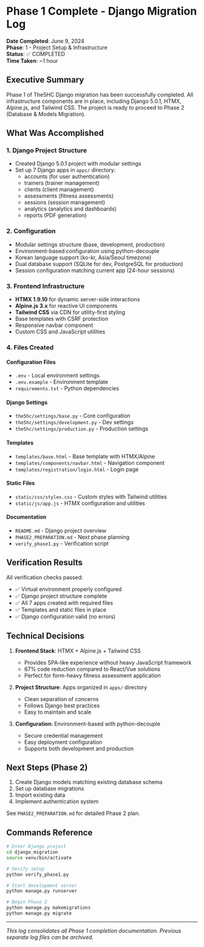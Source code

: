 # Phase 1 Complete - Django Migration Log

**Date Completed**: June 9, 2024  
**Phase**: 1 - Project Setup & Infrastructure  
**Status**: ✅ COMPLETED  
**Time Taken**: ~1 hour

## Executive Summary

Phase 1 of The5HC Django migration has been successfully completed. All infrastructure components are in place, including Django 5.0.1, HTMX, Alpine.js, and Tailwind CSS. The project is ready to proceed to Phase 2 (Database & Models Migration).

## What Was Accomplished

### 1. Django Project Structure
- Created Django 5.0.1 project with modular settings
- Set up 7 Django apps in `apps/` directory:
  - accounts (for user authentication)
  - trainers (trainer management)
  - clients (client management)
  - assessments (fitness assessments)
  - sessions (session management)
  - analytics (analytics and dashboards)
  - reports (PDF generation)

### 2. Configuration
- Modular settings structure (base, development, production)
- Environment-based configuration using python-decouple
- Korean language support (ko-kr, Asia/Seoul timezone)
- Dual database support (SQLite for dev, PostgreSQL for production)
- Session configuration matching current app (24-hour sessions)

### 3. Frontend Infrastructure
- **HTMX 1.9.10** for dynamic server-side interactions
- **Alpine.js 3.x** for reactive UI components
- **Tailwind CSS** via CDN for utility-first styling
- Base templates with CSRF protection
- Responsive navbar component
- Custom CSS and JavaScript utilities

### 4. Files Created

#### Configuration Files
- `.env` - Local environment settings
- `.env.example` - Environment template
- `requirements.txt` - Python dependencies

#### Django Settings
- `the5hc/settings/base.py` - Core configuration
- `the5hc/settings/development.py` - Dev settings
- `the5hc/settings/production.py` - Production settings

#### Templates
- `templates/base.html` - Base template with HTMX/Alpine
- `templates/components/navbar.html` - Navigation component
- `templates/registration/login.html` - Login page

#### Static Files
- `static/css/styles.css` - Custom styles with Tailwind utilities
- `static/js/app.js` - HTMX configuration and utilities

#### Documentation
- `README.md` - Django project overview
- `PHASE2_PREPARATION.md` - Next phase planning
- `verify_phase1.py` - Verification script

## Verification Results

All verification checks passed:
- ✅ Virtual environment properly configured
- ✅ Django project structure complete
- ✅ All 7 apps created with required files
- ✅ Templates and static files in place
- ✅ Django configuration valid (no errors)

## Technical Decisions

1. **Frontend Stack**: HTMX + Alpine.js + Tailwind CSS
   - Provides SPA-like experience without heavy JavaScript framework
   - 67% code reduction compared to React/Vue solutions
   - Perfect for form-heavy fitness assessment application

2. **Project Structure**: Apps organized in `apps/` directory
   - Clean separation of concerns
   - Follows Django best practices
   - Easy to maintain and scale

3. **Configuration**: Environment-based with python-decouple
   - Secure credential management
   - Easy deployment configuration
   - Supports both development and production

## Next Steps (Phase 2)

1. Create Django models matching existing database schema
2. Set up database migrations
3. Import existing data
4. Implement authentication system

See `PHASE2_PREPARATION.md` for detailed Phase 2 plan.

## Commands Reference

```bash
# Enter Django project
cd django_migration
source venv/bin/activate

# Verify setup
python verify_phase1.py

# Start development server
python manage.py runserver

# Begin Phase 2
python manage.py makemigrations
python manage.py migrate
```

---
*This log consolidates all Phase 1 completion documentation. Previous separate log files can be archived.*